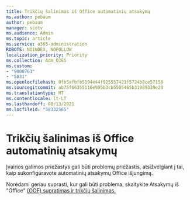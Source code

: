 ```yaml
---
title: Trikčių šalinimas iš Office automatinių atsakymų
ms.author: pebaum
author: pebaum
manager: scotv
ms.audience: Admin
ms.topic: article
ms.service: o365-administration
ROBOTS: NOINDEX, NOFOLLOW
localization_priority: Priority
ms.collection: Adm_O365
ms.custom:
- "9000761"
- "5831"
ms.openlocfilehash: 0fb5afbfb5194e44f925557421f5724b8ce57158
ms.sourcegitcommit: ab75f66355116e995b3cb5505465b31989339e28
ms.translationtype: MT
ms.contentlocale: lt-LT
ms.lasthandoff: 08/13/2021
ms.locfileid: "58332565"
---
```

# <a name="troubleshooting-out-of-office-automatic-replies"></a>Trikčių šalinimas iš Office automatinių atsakymų

Įvairios galimos priežastys gali būti problemų priežastis, atsižvelgiant į tai, kaip sukonfigūravote automatinių atsakymų Office išjungimą.

Norėdami geriau suprasti, kur gali būti problema, skaitykite Atsakymų iš "Office" [(OOF) supratimas ir trikčių šalinimas.](https://docs.microsoft.com/exchange/troubleshoot/email-delivery/understand-troubleshoot-oof-replies)